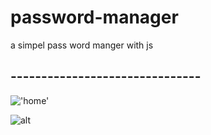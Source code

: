 # password-manager
a simpel pass word manger with js

## -------------------------------
!['home']('images/Readme1.png')

![alt](https://link)
